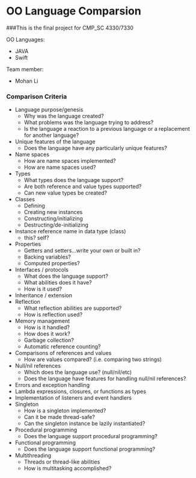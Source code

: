 # OO Language Comparsion
###This is the final project for CMP_SC 4330/7330

OO Languages:
* JAVA
* Swift

Team member:
* Mohan Li

### Comparison Criteria

* Language purpose/genesis
  * Why was the language created?
  * What problems was the language trying to address?
  * Is the language a reaction to a previous language or a replacement for another language?
* Unique features of the language
  * Does the language have any particularly unique features?
* Name spaces
  * How are name spaces implemented?
  * How are name spaces used?
* Types
    * What types does the language support?
    * Are both reference and value types supported?
    * Can new value types be created?
* Classes
  * Defining
  * Creating new instances
  * Constructing/initializing
  * Destructing/de-initializing
* Instance reference name in data type (class)
  * this?  self?
* Properties
  * Getters and setters...write your own or built in?
  * Backing variables?
  * Computed properties?
* Interfaces / protocols
  * What does the language support?
  * What abilities does it have?
  * How is it used?
* Inheritance / extension
* Reflection
  * What reflection abilities are supported?
  * How is reflection used?
* Memory management
  * How is it handled?
  * How does it work?
  * Garbage collection?
  * Automatic reference counting?
* Comparisons of references and values
  * How are values compared? (i.e. comparing two strings)
* Null/nil references
  * Which does the language use? (null/nil/etc)
  * Does the language have features for handling null/nil references?
* Errors and exception handling
* Lambda expressions, closures, or functions as types
* Implementation of listeners and event handlers
* Singleton
  * How is a singleton implemented?
  * Can it be made thread-safe?
  * Can the singleton instance be lazily instantiated?
* Procedural programming
  * Does the language support procedural programming?
* Functional programming
  * Does the language support functional programming?
* Multithreading
  * Threads or thread-like abilities
  * How is multitasking accomplished?
